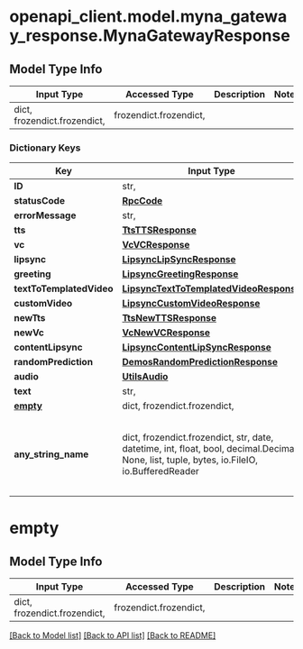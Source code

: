 # openapi_client.model.myna_gateway_response.MynaGatewayResponse

## Model Type Info
Input Type | Accessed Type | Description | Notes
------------ | ------------- | ------------- | -------------
dict, frozendict.frozendict,  | frozendict.frozendict,  |  | 

### Dictionary Keys
Key | Input Type | Accessed Type | Description | Notes
------------ | ------------- | ------------- | ------------- | -------------
**ID** | str,  | str,  |  | [optional] 
**statusCode** | [**RpcCode**](RpcCode.md) | [**RpcCode**](RpcCode.md) |  | [optional] 
**errorMessage** | str,  | str,  |  | [optional] 
**tts** | [**TtsTTSResponse**](TtsTTSResponse.md) | [**TtsTTSResponse**](TtsTTSResponse.md) |  | [optional] 
**vc** | [**VcVCResponse**](VcVCResponse.md) | [**VcVCResponse**](VcVCResponse.md) |  | [optional] 
**lipsync** | [**LipsyncLipSyncResponse**](LipsyncLipSyncResponse.md) | [**LipsyncLipSyncResponse**](LipsyncLipSyncResponse.md) |  | [optional] 
**greeting** | [**LipsyncGreetingResponse**](LipsyncGreetingResponse.md) | [**LipsyncGreetingResponse**](LipsyncGreetingResponse.md) |  | [optional] 
**textToTemplatedVideo** | [**LipsyncTextToTemplatedVideoResponse**](LipsyncTextToTemplatedVideoResponse.md) | [**LipsyncTextToTemplatedVideoResponse**](LipsyncTextToTemplatedVideoResponse.md) |  | [optional] 
**customVideo** | [**LipsyncCustomVideoResponse**](LipsyncCustomVideoResponse.md) | [**LipsyncCustomVideoResponse**](LipsyncCustomVideoResponse.md) |  | [optional] 
**newTts** | [**TtsNewTTSResponse**](TtsNewTTSResponse.md) | [**TtsNewTTSResponse**](TtsNewTTSResponse.md) |  | [optional] 
**newVc** | [**VcNewVCResponse**](VcNewVCResponse.md) | [**VcNewVCResponse**](VcNewVCResponse.md) |  | [optional] 
**contentLipsync** | [**LipsyncContentLipSyncResponse**](LipsyncContentLipSyncResponse.md) | [**LipsyncContentLipSyncResponse**](LipsyncContentLipSyncResponse.md) |  | [optional] 
**randomPrediction** | [**DemosRandomPredictionResponse**](DemosRandomPredictionResponse.md) | [**DemosRandomPredictionResponse**](DemosRandomPredictionResponse.md) |  | [optional] 
**audio** | [**UtilsAudio**](UtilsAudio.md) | [**UtilsAudio**](UtilsAudio.md) |  | [optional] 
**text** | str,  | str,  |  | [optional] 
**[empty](#empty)** | dict, frozendict.frozendict,  | frozendict.frozendict,  |  | [optional] 
**any_string_name** | dict, frozendict.frozendict, str, date, datetime, int, float, bool, decimal.Decimal, None, list, tuple, bytes, io.FileIO, io.BufferedReader | frozendict.frozendict, str, BoolClass, decimal.Decimal, NoneClass, tuple, bytes, FileIO | any string name can be used but the value must be the correct type | [optional]

# empty

## Model Type Info
Input Type | Accessed Type | Description | Notes
------------ | ------------- | ------------- | -------------
dict, frozendict.frozendict,  | frozendict.frozendict,  |  | 

[[Back to Model list]](../../README.md#documentation-for-models) [[Back to API list]](../../README.md#documentation-for-api-endpoints) [[Back to README]](../../README.md)

